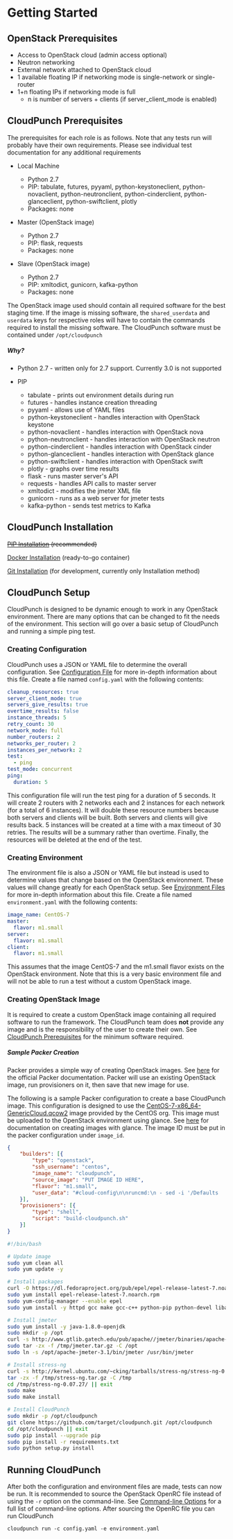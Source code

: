 # Getting Started

## OpenStack Prerequisites

- Access to OpenStack cloud (admin access optional)
- Neutron networking
- External network attached to OpenStack cloud
- 1 available floating IP if networking mode is single-network or single-router
- 1+n floating IPs if networking mode is full
    - n is number of servers + clients (if server_client_mode is enabled)

## CloudPunch Prerequisites

The prerequisites for each role is as follows. Note that any tests run will probably have their own requirements. Please see individual test documentation for any additional requirements

- Local Machine
    - Python 2.7
    - PIP: tabulate, futures, pyyaml, python-keystoneclient, python-novaclient, python-neutronclient, python-cinderclient, python-glanceclient, python-swiftclient, plotly
    - Packages: none


- Master (OpenStack image)
    - Python 2.7
    - PIP: flask, requests
    - Packages: none


- Slave (OpenStack image)
    - Python 2.7
    - PIP: xmltodict, gunicorn, kafka-python
    - Packages: none

The OpenStack image used should contain all required software for the best staging time. If the image is missing software, the `shared_userdata` and `userdata` keys for respective roles will have to contain the commands required to install the missing software. The CloudPunch software must be contained under `/opt/cloudpunch`

##### Why?

- Python 2.7 - written only for 2.7 support. Currently 3.0 is not supported


- PIP
    - tabulate - prints out environment details during run
    - futures - handles instance creation threading
    - pyyaml - allows use of YAML files
    - python-keystoneclient - handles interaction with OpenStack keystone
    - python-novaclient - handles interaction with OpenStack nova
    - python-neutronclient - handles interaction with OpenStack neutron
    - python-cinderclient - handles interaction with OpenStack cinder
    - python-glanceclient - handles interaction with OpenStack glance
    - python-swiftclient - handles interaction with OpenStack swift
    - plotly - graphs over time results
    - flask - runs master server's API
    - requests - handles API calls to master server
    - xmltodict - modifies the jmeter XML file
    - gunicorn - runs as a web server for jmeter tests
    - kafka-python - sends test metrics to Kafka

## CloudPunch Installation

~~[PIP Installation](./getting_started_pip.md) (recommended)~~

[Docker Installation](./getting_started_docker.md) (ready-to-go container)

[Git Installation](./getting_started_git.md) (for development, currently only Installation method)

## CloudPunch Setup

CloudPunch is designed to be dynamic enough to work in any OpenStack environment. There are many options that can be changed to fit the needs of the environment. This section will go over a basic setup of CloudPunch and running a simple ping test.

### Creating Configuration

CloudPunch uses a JSON or YAML file to determine the overall configuration. See [Configuration File](./configuration.md#configuration-file) for more in-depth information about this file. Create a file named `config.yaml` with the following contents:

```yaml
cleanup_resources: true
server_client_mode: true
servers_give_results: true
overtime_results: false
instance_threads: 5
retry_count: 30
network_mode: full
number_routers: 2
networks_per_router: 2
instances_per_network: 2
test:
  - ping
test_mode: concurrent
ping:
  duration: 5
```

This configuration file will run the test ping for a duration of 5 seconds. It will create 2 routers with 2 networks each and 2 instances for each network (for a total of 6 instances). It will double these resource numbers because both servers and clients will be built. Both servers and clients will give results back. 5 instances will be created at a time with a max timeout of 30 retries. The results will be a summary rather than overtime. Finally, the resources will be deleted at the end of the test.

### Creating Environment

The environment file is also a JSON or YAML file but instead is used to determine values that change based on the OpenStack environment. These values will change greatly for each OpenStack setup. See [Environment Files](./configuration.md#environment-files) for more in-depth information about this file. Create a file named `environment.yaml` with the following contents:

```yaml
image_name: CentOS-7
master:
  flavor: m1.small
server:
  flavor: m1.small
client:
  flavor: m1.small
```

This assumes that the image CentOS-7 and the m1.small flavor exists on the OpenStack environment. Note that this is a very basic environment file and will not be able to run a test without a custom OpenStack image.

### Creating OpenStack Image

It is required to create a custom OpenStack image containing all required software to run the framework. The CloudPunch team does **not** provide any image and is the responsibility of the user to create their own. See [CloudPunch Prerequisites](./getting_started.md#cloudpunch-prerequisites) for the minimum software required.

##### Sample Packer Creation

Packer provides a simple way of creating OpenStack images. See [here](https://www.packer.io/docs/) for the official Packer documentation. Packer will use an existing OpenStack image, run provisioners on it, then save that new image for use.

The following is a sample Packer configuration to create a base CloudPunch image. This configuration is designed to use the [CentOS-7-x86_64-GenericCloud.qcow2](http://cloud.centos.org/centos/7/images/CentOS-7-x86_64-GenericCloud.qcow2) image provided by the CentOS org.  This image must be uploaded to the OpenStack environment using glance. See [here](http://docs.openstack.org/user-guide/common/cli-manage-images.html) for documentation on creating images with glance. The image ID must be put in the packer configuration under `image_id`.

```json
{
    "builders": [{
        "type": "openstack",
        "ssh_username": "centos",
        "image_name": "cloudpunch",
        "source_image": "PUT IMAGE ID HERE",
        "flavor": "m1.small",
        "user_data": "#cloud-config\n\nruncmd:\n - sed -i '/Defaults    requiretty/d' /etc/sudoers\n"
    }],
    "provisioners": [{
        "type": "shell",
        "script": "build-cloudpunch.sh"
    }]
}
```

```bash
#!/bin/bash

# Update image
sudo yum clean all
sudo yum update -y

# Install packages
curl -O https://dl.fedoraproject.org/pub/epel/epel-release-latest-7.noarch.rpm
sudo yum install epel-release-latest-7.noarch.rpm
sudo yum-config-manager --enable epel
sudo yum install -y httpd gcc make gcc-c++ python-pip python-devel libaio librados2 librados2-devel librbd1 librbd1-devel iperf3 fio jq

# Install jmeter
sudo yum install -y java-1.8.0-openjdk
sudo mkdir -p /opt
curl -s http://www.gtlib.gatech.edu/pub/apache//jmeter/binaries/apache-jmeter-3.1.tgz > /tmp/jmeter.tar.gz
sudo tar -zx -f /tmp/jmeter.tar.gz -C /opt
sudo ln -s /opt/apache-jmeter-3.1/bin/jmeter /usr/bin/jmeter

# Install stress-ng
curl -s http://kernel.ubuntu.com/~cking/tarballs/stress-ng/stress-ng-0.07.27.tar.gz > /tmp/stress-ng.tar.gz
tar -zx -f /tmp/stress-ng.tar.gz -C /tmp
cd /tmp/stress-ng-0.07.27/ || exit
sudo make
sudo make install

# Install CloudPunch
sudo mkdir -p /opt/cloudpunch
git clone https://github.com/target/cloudpunch.git /opt/cloudpunch
cd /opt/cloudpunch || exit
sudo pip install --upgrade pip
sudo pip install -r requirements.txt
sudo python setup.py install

```

## Running CloudPunch

After both the configuration and environment files are made, tests can now be run. It is recommended to source the OpenStack OpenRC file instead of using the `-r` option on the command-line. See [Command-line Options](./configuration.md#command-line-options) for a full list of command-line options. After sourcing the OpenRC file you can run CloudPunch

```
cloudpunch run -c config.yaml -e environment.yaml
```
